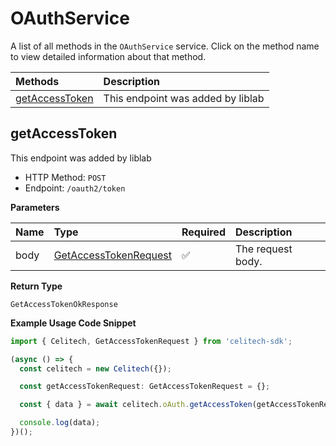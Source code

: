 # OAuthService

A list of all methods in the `OAuthService` service. Click on the method name to view detailed information about that method.

| Methods                           | Description                       |
| :-------------------------------- | :-------------------------------- |
| [getAccessToken](#getaccesstoken) | This endpoint was added by liblab |

## getAccessToken

This endpoint was added by liblab

- HTTP Method: `POST`
- Endpoint: `/oauth2/token`

**Parameters**

| Name | Type                                                        | Required | Description       |
| :--- | :---------------------------------------------------------- | :------- | :---------------- |
| body | [GetAccessTokenRequest](../models/GetAccessTokenRequest.md) | ✅       | The request body. |

**Return Type**

`GetAccessTokenOkResponse`

**Example Usage Code Snippet**

```typescript
import { Celitech, GetAccessTokenRequest } from 'celitech-sdk';

(async () => {
  const celitech = new Celitech({});

  const getAccessTokenRequest: GetAccessTokenRequest = {};

  const { data } = await celitech.oAuth.getAccessToken(getAccessTokenRequest);

  console.log(data);
})();
```
